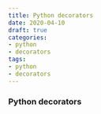 ```yaml
---
title: Python decorators
date: 2020-04-10
draft: true
categories:
- python
- decorators
tags:
- python
- decorators
---
```


### Python decorators
